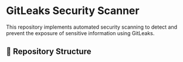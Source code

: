 # GitLeaks Security Scanner

This repository implements automated security scanning to detect and prevent the exposure of sensitive information using GitLeaks.

## 📁 Repository Structure
